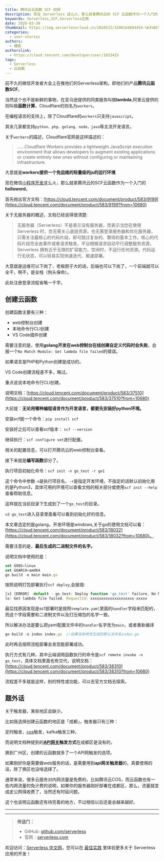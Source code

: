 ```yaml
---
title: 腾讯云云函数 SCF 初探
description: 现在 Serverless 这么火，那么就拿腾讯云的 SCF 云函数作为一个入门的 helloword。
keywords: Serverless,SCF,Serverless应用
date: 2020-03-30
thumbnail: https://img.serverlesscloud.cn/2020522/1590164894454-%E4%BC%81%E4%B8%9A%E5%BE%AE%E4%BF%A1%E6%88%AA%E5%9B%BE_15901648851993.png
categories:
  - user-stories
authors:
  - 槽痞
authorslink:
  - https://cloud.tencent.com/developer/user/1033425
tags:
  - Serverless
  - 云函数
---
```


前不久的微信开发者大会上在推他们的Serverless架构，即他们的产品**腾讯云函数SCF**。

当然这个也不是新鲜的事物，在亚马逊提供的同类服务叫做**lambda**,阿里云提供的则叫做**函数计算**，Cloudflare的则名为`workers`。

在编程语言的支持上，除了Cloudflare的`workers`只支持`javascript`。

其余几家都支持`python、php、golang、node，java`等主流开发语言。

关于`workers`的描述，Cloudflare官网是这样描述的：

> ……Cloudflare Workers provides a lightweight JavaScript execution environment that allows developers to augment existing applications or create entirely new ones without configuring or maintaining infrastructure.

大意就是**workers提供一个免运维的轻量级的js的运行环境**

现在微信[小程序开发](https://cloud.tencent.com/solution/la?from=10680)这么火，那么就拿腾讯云的SCF云函数作为一个入门的**helloword**。

首先抛出官方文档：[https://cloud.tencent.com/document/product/583/9199](https://cloud.tencent.com/document/product/583/9199?from=10680)

关于无服务器的概述，文档已经说得很清楚:

> 无服务器（Serverless）不是表示没有服务器，而表示当您在使用 Serverless 时，您无需关心底层资源，也无需登录服务器和优化服务器，只需关注最核心的代码片段，即可跳过复杂的、繁琐的基本工作。核心的代码片段完全由事件或者请求触发，平台根据请求自动平行调整服务资源。Serverless 拥有近乎无限的扩容能力，空闲时，不运行任何资源。代码运行无状态，可以轻易实现快速迭代、极速部署。

大意就是运维可以下岗了，老板胆子大的话，后端也可以下岗了，一个前端就可以全干，啊不，是全栈（狗头保命）。

此处注册登录流程省略一千字。

## **创建云函数**

创建函数主要有三种：

- web控制台创建
- 本地命令行CLI创建
- VS Code插件创建

需要注意的是，使用**golang开发在web控制台在线创建自定义代码时会失败**，会报一个`No Match Module: Get lambda file failed`的错误。

如果语言是PHP和Python创建是成功的。

VS Code创建流程差不多，略过。

重点说说本地命令行CLI创建。

说明文档：[https://cloud.tencent.com/document/product/583/37510](https://cloud.tencent.com/document/product/583/37510?from=10680)

大前提：**无论用哪种编程语言作为开发语言，都要先安装好python环境。**

安装scf就一个命令：`pip install scf`

安装好之后可以查看scf版本： `scf --version`

继续执行：`scf configure set`进行配置。

相关的配置信息，可以打开腾讯云的web控制台查看。

接下来就是**编写函数**部分了。

执行项目初始化命令：`scf init -n go_test -r go1`

这个命令中参数`-n`是执行项目名，`-r`是指定开发环境，不指定的话默认初始化用的是Python3，具体可用的环境可以查看文档的相关部分或使用`scf init --help`查看帮助信息。

这样就在当前目录下生成到了一个`go_test`的目录。

`cd go_test`进入目录里面看可以看到初始化好的信息。

本文章选定的是golang，开发环境是windows,关于go的使用文档可以看：[https://cloud.tencent.com/document/product/583/18032](https://cloud.tencent.com/document/product/583/18032?from=10680)。

需要注意的是，**最后生成的二进制文件的名字。**

说明文档中使用的是：

```javascript
set GOOS=linux
set GOARCH=amd64
go build -o main main.go
```

按照说明打包部署执行`scf deploy`,会报错:

```javascript
[x] [ERROR]  default - go_test: Deploy function 'go_test' failure, No Match Modu
le: Get lambda file failed. RequestId: xxxxxxxxxxxxxxxxxxxx-xxxxx
```

最后找原因发现是scf部署时是按照`template.yaml`里面的`handler`字段来匹配的，而这个字段需要和二进制文件以及打压缩包的名字一致。

所以解决办法是要么把yaml配置文件中的`handler`名字改为`main`，或者重新编译

```javascript
go build -o index index.go  //如果没有修改生成的默认文件名index.go
```

此时再去按照流程部署会发现能部署成功。

执行方式有几种，其中云端调用函数执行的命令是`scf remote invoke -n go_test`，具体文档里面也有交代，说明文档：[https://cloud.tencent.com/document/product/583/38310](https://cloud.tencent.com/document/product/583/38310?from=10680)

流程差不多就是这样，别的特性或功能，可以去官方文档去探索。

## **题外话**

关于触发器，某些地区会缺少。

比如我选择创建云函数的地区是「成都」，触发器只有三种：

定时触发，[cos](https://cloud.tencent.com/product/cos?from=10680)触发，kafka触发三种。

而说明文档种提到的[**API网关**](https://cloud.tencent.com/product/apigateway?from=10680)**触发方式**在成都区是没有的，

换到广州区，创建的云函数就多了一个API网触发的选项。

如果刚好你是需要做web服务的话，是需要用到**api网关触发器**的，真要使用的话，除了换区也没啥选择了。

通常来说，很多云服务对内网流量是免费的，比如腾讯云COS，而云函数也有一些内网流量的免计费的说明，如果你的服务器刚好部署在成都区，那么，流量就变成走公网得收费了，当然还有时延问题。

这个也说明云函数还有待完善的地方，不过相信以后还是会越来越好。



---
<div id='scf-deploy-iframe-or-md'></div>

---

> **传送门：**
> - GitHub: [github.com/serverless](https://github.com/serverless/serverless/blob/master/README_CN.md)
> - 官网：[serverless.com](https://serverless.com/)

欢迎访问：[Serverless 中文网](https://serverlesscloud.cn/)，您可以在 [最佳实践](https://serverlesscloud.cn/best-practice) 里体验更多关于 Serverless 应用的开发！
